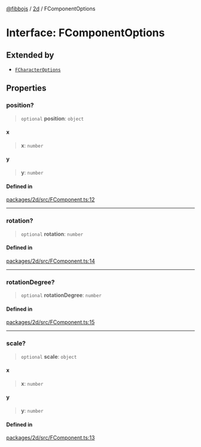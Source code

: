[@fibbojs](/api/index) / [2d](/api/2d) / FComponentOptions

# Interface: FComponentOptions

## Extended by

- [`FCharacterOptions`](FCharacterOptions.md)

## Properties

### position?

> `optional` **position**: `object`

#### x

> **x**: `number`

#### y

> **y**: `number`

#### Defined in

[packages/2d/src/FComponent.ts:12](https://github.com/fibbojs/fibbo/blob/52fe7d6d53b5d477c42887a359f3b480f4835068/packages/2d/src/FComponent.ts#L12)

***

### rotation?

> `optional` **rotation**: `number`

#### Defined in

[packages/2d/src/FComponent.ts:14](https://github.com/fibbojs/fibbo/blob/52fe7d6d53b5d477c42887a359f3b480f4835068/packages/2d/src/FComponent.ts#L14)

***

### rotationDegree?

> `optional` **rotationDegree**: `number`

#### Defined in

[packages/2d/src/FComponent.ts:15](https://github.com/fibbojs/fibbo/blob/52fe7d6d53b5d477c42887a359f3b480f4835068/packages/2d/src/FComponent.ts#L15)

***

### scale?

> `optional` **scale**: `object`

#### x

> **x**: `number`

#### y

> **y**: `number`

#### Defined in

[packages/2d/src/FComponent.ts:13](https://github.com/fibbojs/fibbo/blob/52fe7d6d53b5d477c42887a359f3b480f4835068/packages/2d/src/FComponent.ts#L13)
